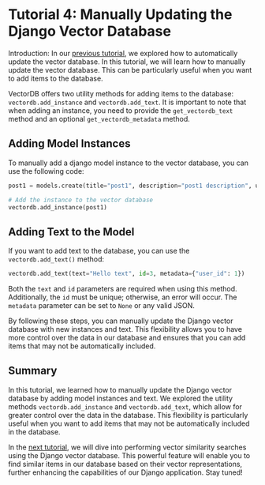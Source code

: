 # Tutorial 4: Manually Updating the Django Vector Database

Introduction: In our [previous tutorial][previous-tutorial], we explored how to automatically update the vector database. In this tutorial, we will learn how to manually update the vector database. This can be particularly useful when you want to add items to the database.

VectorDB offers two utility methods for adding items to the database: `vectordb.add_instance` and `vectordb.add_text`. It is important to note that when adding an instance, you need to provide the `get_vectordb_text` method and an optional `get_vectordb_metadata` method.

## Adding Model Instances

To manually add a django model instance to the vector database, you can use the following code:

```python
post1 = models.create(title="post1", description="post1 description", user=user1) # provide a valid user

# Add the instance to the vector database
vectordb.add_instance(post1)
```

## Adding Text to the Model

If you want to add text to the database, you can use the `vectordb.add_text()` method:

```python
vectordb.add_text(text="Hello text", id=3, metadata={"user_id": 1})
```

Both the `text` and `id` parameters are required when using this method. Additionally, the `id` must be unique; otherwise, an error will occur. The `metadata` parameter can be set to `None` or any valid JSON.

By following these steps, you can manually update the Django vector database with new instances and text. This flexibility allows you to have more control over the data in our database and ensures that you can add items that may not be automatically included.

## Summary

In this tutorial, we learned how to manually update the Django vector database by adding model instances and text. We explored the utility methods `vectordb.add_instance` and `vectordb.add_text`, which allow for greater control over the data in the database. This flexibility is particularly useful when you want to add items that may not be automatically included in the database.

In the [next tutorial][next-tutorial], we will dive into performing vector similarity searches using the Django vector database. This powerful feature will enable you to find similar items in our database based on their vector representations, further enhancing the capabilities of our Django application. Stay tuned!

[previous-tutorial]: 3-automatically-updating-vector-database.md
[next-tutorial]: 5-vector-search.md
